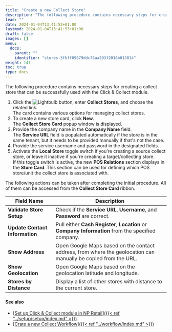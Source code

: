 ```yaml
---
title: "Create a new Collect Store"
description: "The following procedure contains necessary steps for creating a collect store that can be successfully used with the Click & Collect module."
lead: ""
date: 2024-01-04T13:41:53+01:00
lastmod: 2024-01-04T13:41:53+01:00
draft: false
images: []
menu:
  docs:
    parent: ""
    identifier: "stores-3fbff09679ddc76aa393f2016b013814"
weight: 147
toc: true
type: docs
---
```


The following procedure contains necessary steps for creating a collect store that can be successfully used with the Click & Collect module.

1. Click the ![Lightbulb](Lightbulb_icon.PNG) button, enter **Collect Stores**, and choose the related link.            
   The card contains various options for managing collect stores.  
2. To create a new store card, click **New**.             
   The **Collect Store Card** popup window is displayed.    
3. Provide the company name in the **Company Name** field.      
   The **Service URL** field is populated automatically if the store is in the same tenant, but it needs to be provided manually if that's not the case. 
4. Provide the service username and password in the designated fields. 
5. Activate the **Local Store** toggle switch if you're creating a source collect store, or leave it inactive if you're creating a target/collecting store.    
   If this toggle switch is active, the new **POS Relations** section displays in the **Store Card**. This section can be used for defining which POS store/unit the collect store is associated with.          

The following actions can be taken after completing the initial procedure. All of them can be accessed from the **Collect Store Card** ribbon. 

| Field Name      | Description |
| ----------- | ----------- |
| **Validate Store Setup** | Check if the **Service URL**, **Username**, and **Password** are correct. |
| **Update Contact Information** | Pull either **Cash Register**, **Location** or **Company Information** from the specified company. |
| **Show Address** | Open Google Maps based on the contact address, from where the geolocation can manually be copied from the URL. | 
| **Show Geolocation** | Open Google Maps based on the geolocation latitude and longitude. |
| **Stores by Distance** | Display a list of other stores with distance to the current store. | 


#### See also

- [<ins>Set up Click & Collect module in NP Retail<ins>]({{< ref "../setup/setup/index.md" >}})
- [<ins>Crate a new Collect Workflow<ins>]({{< ref "../workflow/index.md" >}})